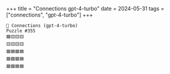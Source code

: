 +++
title = "Connections gpt-4-turbo"
date = 2024-05-31
tags = ["connections", "gpt-4-turbo"]
+++

```text
🤖 Connections (gpt-4-turbo) 
Puzzle #355
🟩🟨🟨🟨
🟨🟨🟨🟨
🟩🟦🟪🟦
🟩🟪🟪🟦
🟩🟪🟦🟦
```
